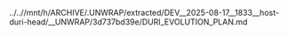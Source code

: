 ../..//mnt/h/ARCHIVE/.UNWRAP/extracted/DEV__2025-08-17__1833__host-duri-head/__UNWRAP/3d737bd39e/DURI_EVOLUTION_PLAN.md
